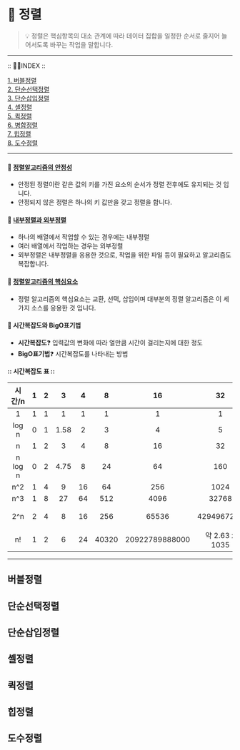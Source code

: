 
# 🏁 정렬
> 💡 정렬은 핵심항목의 대소 관계에 따라 데이터 집합을 일정한 순서로 줄지어 늘어서도록 바꾸는 작업을 말합니다.
---

:: ☝🏻INDEX ::

[1. 버블정렬](#버블정렬)</br>
[2. 단순선택정렬](#단순선택정렬)</br>
[3. 단순삽입정렬](#단순삽입정렬)</br>
[4. 셸정렬](#셸정렬)</br>
[5. 퀵정렬](#퀵정렬)</br>
[6. 병합정렬](#병합정렬)</br>
[7. 힙정렬](#힙정렬)</br>
[8. 도수정렬](#도수정렬)</br>

---


#### 📌 <u>정렬알고리즘의 안정성</u>
- 안정된 정렬이란 같은 값의 키를 가진 요소의 순서가 정렬 전후에도 유지되는 것 입니다.
- 안정되지 않은 정렬은 하나의 키 값만을 갖고 정렬을 합니다.
#### 📌 <u>내부정렬과 외부정렬</u>
- 하나의 배열에서 작업할 수 있는 경우에는 내부정렬
- 여러 배열에서 작업하는 경우는 외부정렬
- 외부정렬은 내부정렬을 응용한 것으로, 작업을 위한 파일 등이 필요하고 알고리즘도 복잡합니다.
#### 📌 <u>정렬알고리즘의 핵심요소</u>
- 정렬 알고리즘의 핵심요소는 교환, 선택, 삽입이며 대부분의 정렬 알고리즘은 이 세가지 소스를 응용한 것 입니다.

#### 📌 시간복잡도와 BigO표기법
- **시간복잡도**❓ 입력값의 변화에 따라 얼만큼 시간이 걸리는지에 대한 정도
- **BigO표기법**❓ 시간복잡도를 나타내는 방법<br>

**:: 시간복잡도 표 ::**</br>

|  시간/n   |  1  |  2  |  3   |  4   |   8   |        16         |          32           |           64           |          1000          |
|:-------:|:---:|:---:|:----:|:----:|:-----:|:-----------------:|:---------------------:|:----------------------:|:----------------------:|
|    1    |  1  |  1  |  1   |  1   |   1   |         1         |           1           |           1            |           1            |
|  log n  |  0  |  1  | 1.58 |  2   |   3   |         4         |           5           |           6            |          9.97          |
|    n    |  1  |  2  |  3   |  4   |   8   |        16         |          32           |           64           |          1000          |
| n log n |  0  |  2  | 4.75 |  8   |  24   |        64         |          160          |          384           |          9966          |
|   n^2   |  1  |  4  |  9   |  16  |  64   |        256        |         1024          |          4096          |        1000000         |
|   n^3   |  1  |  8  |  27  |  64  |  512  |       4096        |         32768         |         262144         |       1000000000       |
|   2^n   |  2  |  4  |  8   |  16  |  256  |       65536       |      4294967296       |        약 1844경         |     약 1.07 x 10301     |
|   n!    |  1  |  2  |  6   |  24  | 40320 |  20922789888000   |     약 2.63 x 1035     |     약 1.27 x 1089      |    약 4.02 x 102567     |

---

## 버블정렬
## 단순선택정렬
## 단순삽입정렬
## 셸정렬
## 퀵정렬
## 힙정렬
## 도수정렬